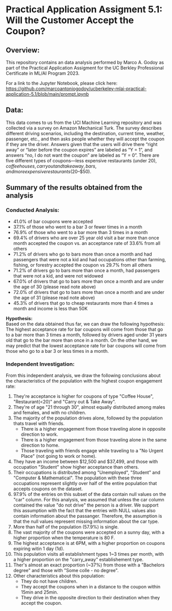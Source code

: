 # Practical Application Assigment 5.1: Will the Customer Accept the Coupon?

## Overview:
This repository contains an data analysis performed by Marco A. Godoy as part of the Practical Application Assigment for the UC Berkley Professional Certificate in ML/AI Program 2023.   

For a link to the Jupyter Notebook, please click here: https://github.com/marcoantoniogodoy/ucberkeley-mlai-practical-application-5.1/blob/main/prompt.ipynb

## Data:
This data comes to us from the UCI Machine Learning repository and was collected via a survey on Amazon Mechanical Turk. The survey describes different driving scenarios, including the destination, current time, weather, passenger, etc., and then asks people whether they will accept the coupon if they are the driver. Answers given that the users will drive there “right away” or “later before the coupon expires” are labeled as “Y = 1”, and answers “no, I do not want the coupon” are labeled as “Y = 0”. There are five different types of coupons—less expensive restaurants (under $20), coffee houses, carry out and take away, bars, and more expensive restaurants ($20–$50).

## Summary of the results obtained from the analysis

### Conducted Analysis:
- 41.0% of bar coupons were accepted
- 37.1% of those who went to a bar 3 or fewer times in a month
- 76.9% of those who went to a bar more than 3 times in a month
- 69.4% of drivers who are over 25 year old visit a bar more than once month accepted the coupon vs. an acceptance rate of 33.6% from all others
- 71.2% of drivers who go to bars more than once a month and had passengers that were not a kid and had occupations other than farming, fishing, or forestry accepted the coupon vs 29.7% from all others
- 71.2% of drivers go to bars more than once a month, had passengers that were not a kid, and were not widowed
- 67.0% of drivers that go to bars more than once a month and are under the age of 30 (please read note above)
- 72.0% of drivers that go to bars more than once a month and are under the age of 31 (please read note above)
- 45.3% of drivers that go to cheap restaurants more than 4 times a month and income is less than 50K


<b>Hypothesis:</b></br>
Based on the data obtained thus far, we can draw the following hypothesis:
The highest acceptance rate for bar coupons will come from those that go to a bar more than 3 times a month, followed by drivers aged under 31 years old that go to the bar more than once in a month. On the other hand, we may predict that the lowest acceptance rate for bar coupons will come from those who go to a bar 3 or less times in a month. 


### Independent Investigation:
From this independent analysis, we draw the following conclusions about the characteristics of the population with the highest coupon engagement rate:

1. They're acceptance is higher for coupons of type "Coffee House", "Restaurant(<20)" and "Carry out & Take Away". 
2. They're of age "21 through 30", almost equally distributed among males and females, and with no children.   
3. The majority of the population drives alone, followed by the population thats travel with friends.
    - There is a higher engagement from those traveling alone in opposite direction to work. 
    - There is a higher engagement from those traveling alone in the same direction to home. 
    - Those traveling with friends engage while traveling to a "No Urgent Place" (not going to work or home).
4. They have an income between $12,500 and $37,499, and those with occupation "Student" show higher acceptance than others. 
5. Their occupations is distributed among "Unemployed", "Student" and "Computer & Mathematical". The population with these three occupations represent slightly over half of the entire population that accepts coupons on the dataset. 
6. 97.9% of the entries on this subset of the data contain null values on the "car" column. For this analysis, we assumed that unless the car column contained the value "do not drive" the person is a driver. We support this assumption with the fact that the entries with NULL values also contain information about the passanger. Therefore, the assumption is that the null values represent missing information about the car type.
7. More than half of the population (57.9%) is single.
8. The vast majority of the coupons were accepted on a sunny day, with a higher proportion when the temperature is 80 F. 
9. The highest acceptance is at 6PM, with a higher proportion on coupons expiring witin 1 day (1d).  
10. This population visits all establishment types 1~3 times per month, with a higher proportion on the "carry_away" establishement type.   
11. Ther's almost an exact proportion (~37%) from those with a "Bachelors degree" and those with "Some colle - no degree".  
12. Other characteristics about this population: 
	- They do not have children.
	- They accept the coupons when in a distance to the coupon within 15min and 25min.
	- They drive in the opposite direction to their destination when they accept the coupon.
